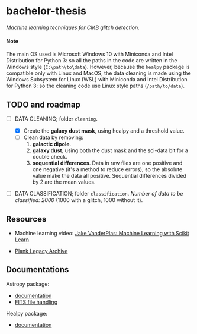 # bachelor-thesis

_Machine learning techniques for CMB glitch detection._

#### Note

The main OS used is Microsoft Windows 10 with Miniconda and Intel Distribution for Python 3: so all the paths in the code are written in the Windows style (`C:\path\to\data`). However, because the `healpy` package is compatible only with Linux and MacOS, the data cleaning is made using the Windows Subsystem for Linux (WSL) with Miniconda and Intel Distribution for Python 3: so the cleaning code use Linux style paths (`/path/to/data`).

## TODO and roadmap

- [ ] DATA CLEANING; folder `cleaning`.
	- [x] Create the **galaxy dust mask**, using healpy and a threshold value.
	- [ ] Clean data by removing:
		1) **galactic dipole**.
		2) **galaxy dust**, using both the dust mask and the sci-data bit for a double check.
		3) **sequential differences**. Data in raw files are one positive and one negative (it's a method to reduce errors), so the absolute value make the data all positive. Sequential differences divided by 2 are the mean values.
- [ ] DATA CLASSIFICATION; folder `classification`. _Number of data to be classified: 2000_ (1000 with a glitch, 1000 without it).


## Resources

- Machine learning video: [Jake VanderPlas: Machine Learning with Scikit Learn](https://www.youtube.com/watch?v=HC0J_SPm9co)

- [Plank Legacy Archive](http://pla.esac.esa.int/pla/#home)

## Documentations

Astropy package:
- [documentation](https://docs.astropy.org/en/stable/)
- [FITS file handling](https://docs.astropy.org/en/stable/io/fits/)

Healpy package:
- [documentation](https://healpy.readthedocs.io/en/latest/)
